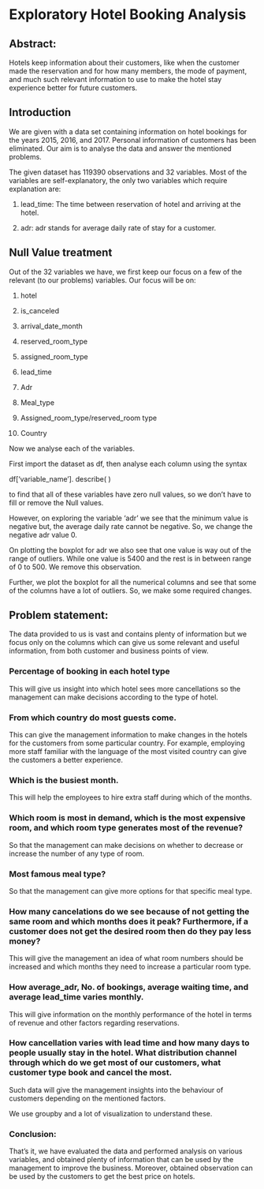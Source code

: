 # **Exploratory Hotel Booking Analysis**

## **Abstract:**

Hotels keep information about their customers, like when the customer made the reservation and for how many members, the mode of payment, and much such relevant information to use to make the hotel stay experience better for future customers.

## **Introduction**
We are given with a data set containing information on hotel bookings for the years 2015, 2016, and 2017. Personal information of customers has been eliminated. Our aim is to analyse the data and answer the mentioned problems.

The given dataset has 119390 observations and 32 variables. Most of the variables are self-explanatory, the only two variables which require explanation are:

1. 	lead_time: The time between reservation of hotel and arriving at the hotel.

2. 	adr: adr stands for average daily rate of stay for a customer.

## **Null Value treatment**

Out of the 32 variables we have, we first keep our focus on a few of the relevant (to our problems) variables. Our focus will be on:

1. 	hotel

2. 	is_canceled

3. 	arrival_date_month

4. 	reserved_room_type

5. 	assigned_room_type

6. 	lead_time

7. 	Adr

8. Meal_type

9. Assigned_room_type/reserved_room type

10. Country

Now we analyse each of the variables.

First import the dataset as df, then analyse each column using the syntax

df[‘variable_name’]. describe( )

to find that all of these variables have zero null values, so we don’t have to fill or remove the Null values.

However, on exploring the variable ‘adr’ we see that the minimum value is negative but, the average daily rate cannot be negative. So, we change the negative adr value 0.

On plotting the boxplot for adr we also see that one value is way out of the range of outliers.  While one value is 5400 and the rest is in between range of 0 to 500. We remove this observation.

Further, we plot the boxplot for all the numerical columns and see that some of the columns have a lot of outliers. So, we make some required changes.

## **Problem statement:**

The data provided to us is vast and contains plenty of information but we focus only on the columns which can give us some relevant and useful information, from both customer and business points of view.

### **Percentage of booking in each hotel type**

This will give us insight into which hotel sees more cancellations so the management can make decisions according to the type of hotel.

### **From which country do most guests come.**

This can give the management information to make changes in the hotels for the customers from some particular country. For example, employing more staff familiar with the language of the most visited country can give the customers a better experience.

### **Which is the busiest month.**

This will help the employees to hire extra staff during which of the months.

### **Which room is most in demand, which is the most expensive room, and which room type generates most of the revenue?**

So that the management can make decisions on whether to decrease or increase the number of any type of room.

### **Most famous meal type?**

So that the management can give more options for that specific meal type.

### **How many cancelations do we see because of not getting the same room and which months does it peak? Furthermore, if a customer does not get the desired room then do they pay less money?**

This will give the management an idea of what room numbers should be increased and which months they need to increase a particular room type.

### **How average_adr, No. of bookings, average waiting time, and average lead_time varies monthly.**

This will give information on the monthly performance of the hotel in terms of revenue and other factors regarding reservations.

### **How cancellation varies with lead time and how many days to people usually stay in the hotel. What distribution channel through which do we get most of our customers, what customer type book and cancel the most.**

Such data will give the management insights into the behaviour of customers depending on the mentioned factors.

We use groupby and a lot of visualization to understand these.


### **Conclusion:**

That’s it, we have evaluated the data and performed analysis on various variables, and obtained plenty of information that can be used by the management to improve the business. Moreover, obtained observation can be used by the customers to get the best price on hotels.

